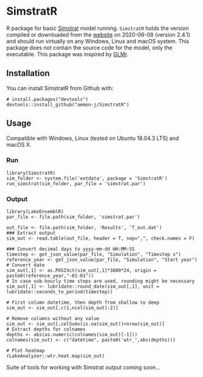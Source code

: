 SimstratR
====


R package for basic [Simstrat](https://github.com/Eawag-AppliedSystemAnalysis/Simstrat) model running. `SimstratR` holds the version compiled or downloaded from the [website](https://github.com/Eawag-AppliedSystemAnalysis/Simstrat/releases) on 2020-06-08 (version 2.4.1) and should run virtually on any Windows, Linux and macOS system.  This package does not contain the source code for the model, only the executable. This package was inspired by [GLMr](https://github.com/GLEON/GLMr).

## Installation

You can install SimstratR from Github with:

```{r gh-installation, eval = FALSE}
# install.packages("devtools")
devtools::install_github("aemon-j/SimstratR")
```
## Usage
Compatible with Windows, Linux (tested on Ubuntu 18.04.3 LTS) and macOS X.

### Run

```{r example, eval=FALSE}
library(SimstratR)
sim_folder <- system.file('extdata', package = 'SimstratR')
run_simstrat(sim_folder, par_file = 'simstrat.par')
```

### Output
```{r example, eval = FALSE}
library(LakeEnsemblR)
par_file <- file.path(sim_folder, 'simstrat.par')

out_file <- file.path(sim_folder, 'Results', 'T_out.dat')
### Extract output
sim_out <- read.table(out_file, header = T, sep=",", check.names = F)

### Convert decimal days to yyyy-mm-dd HH:MM:SS
timestep <- get_json_value(par_file, "Simulation", "Timestep s")
reference_year <- get_json_value(par_file, "Simulation", "Start year")
# Convert date
sim_out[,1] <- as.POSIXct(sim_out[,1]*3600*24, origin = paste0(reference_year,"-01-01"))
# In case sub-hourly time steps are used, rounding might be necessary
sim_out[,1] <- lubridate::round_date(sim_out[,1], unit = lubridate::seconds_to_period(timestep))

# First column datetime, then depth from shallow to deep
sim_out <- sim_out[,c(1,ncol(sim_out):2)]

# Remove columns without any value
sim_out <- sim_out[,colSums(is.na(sim_out))<nrow(sim_out)]
# Extract depths for colnames
depths <- abs(as.numeric(colnames(sim_out)[-1]))
colnames(sim_out) <- c("datetime", paste0('wtr_',abs(depths)))

# Plot heatmap 
rLakeAnalyzer::wtr.heat.map(sim_out)

```

Suite of tools for working with Simstrat output coming soon...
